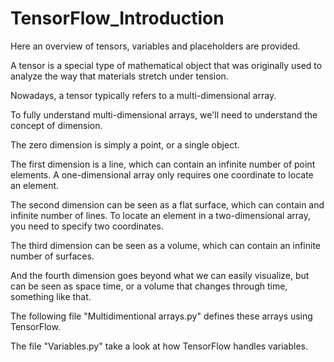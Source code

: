 # TensorFlow_Introduction
Here an overview of tensors, variables and placeholders are provided.

A tensor is a special type of mathematical object that was originally used to analyze
the way that materials stretch under tension.

Nowadays, a tensor typically refers to a multi-dimensional array.

To fully understand multi-dimensional arrays, we'll need to understand the concept of dimension.

The zero dimension is simply a point, or a single object.

The first dimension is a line, which can contain an infinite number of point elements. A one-dimensional array only requires one coordinate to locate an element.

The second dimension can be seen as a flat surface, which can contain and infinite number of lines. To locate an element in a two-dimensional array, you need to specify two coordinates.

The third dimension can be seen as a volume, which can contain an infinite number of surfaces. 

And the fourth dimension goes beyond what we can easily visualize, but can be seen as space time, or a volume that changes through time, something like that.

The following file "Multidimentional arrays.py" defines these arrays using TensorFlow.

The file "Variables.py" take a look at how TensorFlow handles variables.